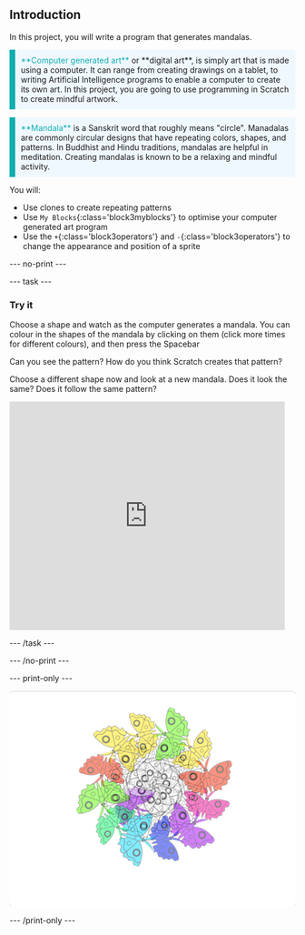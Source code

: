 ## Introduction

In this project, you will write a program that generates mandalas.

<p style="border-left: solid; border-width:10px; border-color: #0faeb0; background-color: aliceblue; padding: 10px;">
<span style="color: #0faeb0">**Computer generated art**</span> or **digital art**, is simply art that is made using a computer. It can range from creating drawings on a tablet, to writing Artificial Intelligence programs to enable a computer to create its own art. In this project, you are going to use programming in Scratch to create mindful artwork.
</p>

<p style="border-left: solid; border-width:10px; border-color: #0faeb0; background-color: aliceblue; padding: 10px;">
<span style="color: #0faeb0">**Mandala**</span> is a Sanskrit word that roughly means "circle". Manadalas are commonly circular designs that have repeating colors, shapes, and patterns. In Buddhist and Hindu traditions, mandalas are helpful in meditation. Creating mandalas is known to be a relaxing and mindful activity.
</p>

You will:
+ Use clones to create repeating patterns
+ Use `My Blocks`{:class='block3myblocks'} to optimise your computer generated art program
+ Use the `+`{:class='block3operators'} and `-`{:class='block3operators'} to change the appearance and position of a sprite

--- no-print ---

--- task ---
### Try it

<div style="display: flex; flex-wrap: wrap">

<div style="flex-basis: 175px; flex-grow: 1">  
Choose a shape and watch as the computer generates a mandala. You can colour in the shapes of the mandala by clicking on them (click more times for different colours), and then press the Spacebar

Can you see the pattern? How do you think Scratch creates that pattern?

Choose a different shape now and look at a new mandala. Does it look the same? Does it follow the same pattern?

</div>

<iframe src="https://scratch.mit.edu/projects/536953224/embed" allowtransparency="true" width="485" height="402" frameborder="0" scrolling="no" allowfullscreen></iframe>
</div>

--- /task ---

--- /no-print ---

--- print-only ---

![Completed project](images/showcase_static.png)

--- /print-only ---
